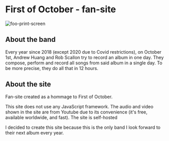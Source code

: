 # First of October - fan-site

![foo-print-screen](https://github.com/CaioMGA/foo-fansite/assets/2707567/613aa42d-32a1-4c4d-9e6e-d1e6281a4323)

## About the band
Every year since 2018 (except 2020 due to Covid restrictions), on October 1st, Andrew Huang and Rob Scallon try to record an album in one day. They compose, perform and record all songs from said album in a single day. To be more precise, they do all that in 12 hours.

## About the site
Fan-site created as a hommage to First of October.

This site does not use any JavaScript framework. The audio and video shown in the site are from Youtube due to its convenience (it's free, available worldwide, and fast). The site is self-hosted

I decided to create this site because this is the only band I look forward to their next album every year.
